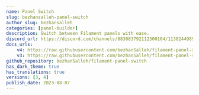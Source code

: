 ```yaml
---
name: Panel Switch
slug: bezhansalleh-panel-switch
author_slug: bezhansalleh
categories: [panel-builder]
description: Switch between Filament panels with ease.
discord_url: https://discord.com/channels/883083792112300104/1138244989495824495
docs_urls: 
    v4: https://raw.githubusercontent.com/bezhanSalleh/filament-panel-switch/2.x/README.md
    v3: https://raw.githubusercontent.com/bezhanSalleh/filament-panel-switch/1.x/README.md
github_repository: bezhanSalleh/filament-panel-switch
has_dark_theme: true
has_translations: true
versions: [3, 4]
publish_date: 2023-08-07
---
```

